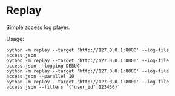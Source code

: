 # Replay

Simple access log player.

Usage:

    python -m replay --target 'http://127.0.0.1:8000' --log-file access.json
    python -m replay --target 'http://127.0.0.1:8000' --log-file access.json --logging DEBUG
    python -m replay --target 'http://127.0.0.1:8000' --log-file access.json --parallel 10
    python -m replay --target 'http://127.0.0.1:8000' --log-file access.json --filters '{"user_id":123456}'